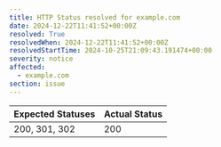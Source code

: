 ```yaml
---
title: HTTP Status resolved for example.com
date: 2024-12-22T11:41:52+00:00Z
resolved: True
resolvedWhen: 2024-12-22T11:41:52+00:00Z
resolvedStartTime: 2024-10-25T21:09:43.191474+00:00
severity: notice
affected:
  - example.com
section: issue
---
```


| Expected Statuses | Actual Status  |
|-------------------|----------------|
| 200, 301, 302 | 200 |
